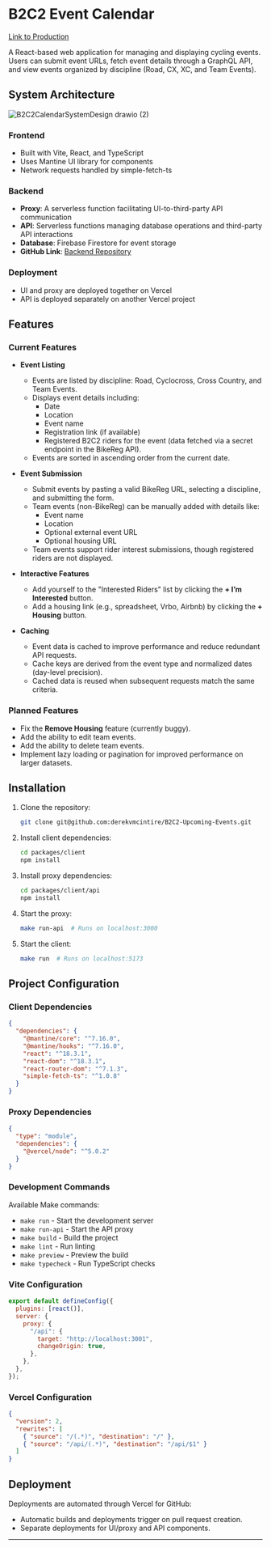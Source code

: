 # B2C2 Event Calendar

[Link to Production](https://b2-c2-upcoming-events.vercel.app/)

A React-based web application for managing and displaying cycling events. Users can submit event URLs, fetch event details through a GraphQL API, and view events organized by discipline (Road, CX, XC, and Team Events).

## System Architecture

![B2C2CalendarSystemDesign drawio (2)](https://github.com/user-attachments/assets/58b23045-9024-422f-b10d-3114a8c1b883)

### Frontend

- Built with Vite, React, and TypeScript
- Uses Mantine UI library for components
- Network requests handled by simple-fetch-ts

### Backend

- **Proxy**: A serverless function facilitating UI-to-third-party API communication
- **API**: Serverless functions managing database operations and third-party API interactions
- **Database**: Firebase Firestore for event storage
- **GitHub Link**: [Backend Repository](https://github.com/derekvmcintire/B2C2-Upcoming-Events-API)

### Deployment

- UI and proxy are deployed together on Vercel
- API is deployed separately on another Vercel project

## Features

### Current Features

- **Event Listing**

  - Events are listed by discipline: Road, Cyclocross, Cross Country, and Team Events.
  - Displays event details including:
    - Date
    - Location
    - Event name
    - Registration link (if available)
    - Registered B2C2 riders for the event (data fetched via a secret endpoint in the BikeReg API).
  - Events are sorted in ascending order from the current date.

- **Event Submission**

  - Submit events by pasting a valid BikeReg URL, selecting a discipline, and submitting the form.
  - Team events (non-BikeReg) can be manually added with details like:
    - Event name
    - Location
    - Optional external event URL
    - Optional housing URL
  - Team events support rider interest submissions, though registered riders are not displayed.

- **Interactive Features**

  - Add yourself to the "Interested Riders" list by clicking the **+ I’m Interested** button.
  - Add a housing link (e.g., spreadsheet, Vrbo, Airbnb) by clicking the **+ Housing** button.

- **Caching**
  - Event data is cached to improve performance and reduce redundant API requests.
  - Cache keys are derived from the event type and normalized dates (day-level precision).
  - Cached data is reused when subsequent requests match the same criteria.

### Planned Features

- Fix the **Remove Housing** feature (currently buggy).
- Add the ability to edit team events.
- Add the ability to delete team events.
- Implement lazy loading or pagination for improved performance on larger datasets.

## Installation

1. Clone the repository:

   ```bash
   git clone git@github.com:derekvmcintire/B2C2-Upcoming-Events.git
   ```

2. Install client dependencies:

   ```bash
   cd packages/client
   npm install
   ```

3. Install proxy dependencies:

   ```bash
   cd packages/client/api
   npm install
   ```

4. Start the proxy:

   ```bash
   make run-api  # Runs on localhost:3000
   ```

5. Start the client:
   ```bash
   make run  # Runs on localhost:5173
   ```

## Project Configuration

### Client Dependencies

```json
{
  "dependencies": {
    "@mantine/core": "^7.16.0",
    "@mantine/hooks": "^7.16.0",
    "react": "^18.3.1",
    "react-dom": "^18.3.1",
    "react-router-dom": "^7.1.3",
    "simple-fetch-ts": "^1.0.8"
  }
}
```

### Proxy Dependencies

```json
{
  "type": "module",
  "dependencies": {
    "@vercel/node": "^5.0.2"
  }
}
```

### Development Commands

Available Make commands:

- `make run` - Start the development server
- `make run-api` - Start the API proxy
- `make build` - Build the project
- `make lint` - Run linting
- `make preview` - Preview the build
- `make typecheck` - Run TypeScript checks

### Vite Configuration

```javascript
export default defineConfig({
  plugins: [react()],
  server: {
    proxy: {
      "/api": {
        target: "http://localhost:3001",
        changeOrigin: true,
      },
    },
  },
});
```

### Vercel Configuration

```json
{
  "version": 2,
  "rewrites": [
    { "source": "/(.*)", "destination": "/" },
    { "source": "/api/(.*)", "destination": "/api/$1" }
  ]
}
```

## Deployment

Deployments are automated through Vercel for GitHub:

- Automatic builds and deployments trigger on pull request creation.
- Separate deployments for UI/proxy and API components.

---
